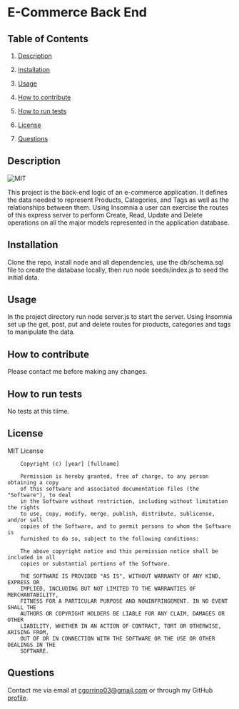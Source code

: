# E-Commerce Back End

## Table of Contents

1. [Description](#description)

2. [Installation](#installation)

3. [Usage](#usage)

4. [How to contribute](#contribute)

5. [How to run tests](#tests)

6. [License](#license)

7. [Questions](#questions)

<a name="description"></a>
## Description

![MIT](https://img.shields.io/badge/license-MIT-brightgreen)

This project is the back-end logic of an e-commerce application. It defines the data needed to represent Products, Categories, and Tags as well as the relationships between them. Using Insomnia a user can exercise the routes of this express server to perform Create, Read, Update and Delete operations on all the major models represented in the application database.

<a name="installation"></a>
## Installation
    
Clone the repo, install node and all dependencies, use the db/schema.sql file to create the database locally, then run node seeds/index.js to seed the initial data.

<a name="usage"></a>
## Usage
    
In the project directory run node server.js to start the server. Using Insomnia set up the get, post, put and delete routes for products, categories and tags to manipulate the data.

<a name="contribute"></a>
## How to contribute
    
Please contact me before making any changes.

<a name="tests"></a>
## How to run tests
    
No tests at this tiime.

<a name="license"></a>
## License
  
MIT License

        Copyright (c) [year] [fullname]
        
        Permission is hereby granted, free of charge, to any person obtaining a copy
        of this software and associated documentation files (the "Software"), to deal
        in the Software without restriction, including without limitation the rights
        to use, copy, modify, merge, publish, distribute, sublicense, and/or sell
        copies of the Software, and to permit persons to whom the Software is
        furnished to do so, subject to the following conditions:
        
        The above copyright notice and this permission notice shall be included in all
        copies or substantial portions of the Software.
        
        THE SOFTWARE IS PROVIDED "AS IS", WITHOUT WARRANTY OF ANY KIND, EXPRESS OR
        IMPLIED, INCLUDING BUT NOT LIMITED TO THE WARRANTIES OF MERCHANTABILITY,
        FITNESS FOR A PARTICULAR PURPOSE AND NONINFRINGEMENT. IN NO EVENT SHALL THE
        AUTHORS OR COPYRIGHT HOLDERS BE LIABLE FOR ANY CLAIM, DAMAGES OR OTHER
        LIABILITY, WHETHER IN AN ACTION OF CONTRACT, TORT OR OTHERWISE, ARISING FROM,
        OUT OF OR IN CONNECTION WITH THE SOFTWARE OR THE USE OR OTHER DEALINGS IN THE
        SOFTWARE.

<a name="questions"></a>
## Questions

Contact me via email at cgorrino03@gmail.com or through my GitHub [profile](https://github.com/cristina-gorrino). 
    
